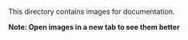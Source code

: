 This directory contains images for documentation.

**Note: Open images in a new tab to see them better**
